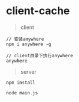 # client-cache

> client


```
// 安装anywhere
npm i anywhere -g

// client目录下执行anywhere
anywhere
```
 

> server

```
npm install

node main.js
```
